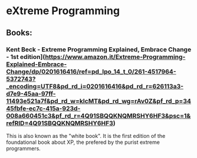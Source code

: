 # eXtreme Programming

## Books:

### Kent Beck - Extreme Programming Explained, Embrace Change - 1st edition](https://www.amazon.it/Extreme-Programming-Explained-Embrace-Change/dp/0201616416/ref=pd_lpo_14_t_0/261-4517964-5372743?_encoding=UTF8&pd_rd_i=0201616416&pd_rd_r=626113a3-d7e9-45aa-97ff-11493e521a7f&pd_rd_w=klcMT&pd_rd_wg=rAv0Z&pf_rd_p=3445fbfe-ec7c-415a-923d-008a660451c3&pf_rd_r=4Q91SBQQKNQMRSHY6HF3&psc=1&refRID=4Q91SBQQKNQMRSHY6HF3)
This is also known as the "white book". It is the first edition of the foundational book about XP, the prefered by the purist extreme programmers.
